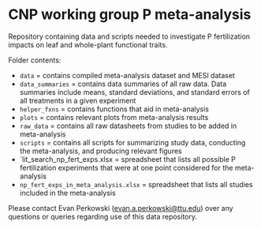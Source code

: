 # CNP working group P meta-analysis

Repository containing data and scripts needed to investigate P fertilization impacts on leaf and whole-plant functional traits.

Folder contents:
 - `data`                                  = contains compiled meta-analysis dataset and MESI dataset
 - `data_summaries`                        = contains data summaries of all raw data. Data summaries include means, standard deviations, and standard errors of all treatments in a given experiment
 - `helper_fxns`                           = contains functions that aid in meta-analysis
 - `plots`                                 = contains relevant plots from meta-analysis results
 - `raw_data`                              = contains all raw datasheets from studies to be added in meta-analysis
 - `scripts`                               = contains all scripts for summarizing study data, conducting the meta-analysis, and producing relevant figures
 - `lit_search_np_fert_exps.xlsx           = spreadsheet that lists all possible P fertilization experiments that were at one point considered for the meta-analysis
 - `np_fert_exps_in_meta_analysis.xlsx`    = spreadsheet that lists all studies included in the meta-analysis

Please contact Evan Perkowski ([evan.a.perkowski@ttu.edu](mailto:evan.a.perkowski@ttu.edu)) over any questions or queries regarding use of this data repository.
